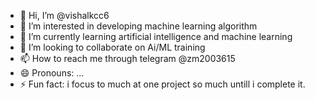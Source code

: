 - 👋 Hi, I’m @vishalkcc6
- 👀 I’m interested in developing machine learning algorithm
- 🌱 I’m currently learning artificial intelligence and machine learning
- 💞️ I’m looking to collaborate on Ai/ML training
- 📫 How to reach me through telegram @zm2003615
- 😄 Pronouns: ...
- ⚡ Fun fact: i focus to much at one project so much untill i complete it.

<!---
vishalkcc6/vishalkcc6 is a ✨ special ✨ repository because its `README.md` (this file) appears on your GitHub profile.
You can click the Preview link to take a look at your changes.
--->
